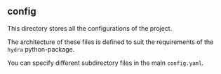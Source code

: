 ## config

This directory stores all the configurations of the project.

The architecture of these files is defined to suit the requirements of the `hydra` python-package.

You can specify different subdirectory files in the main `config.yaml`.